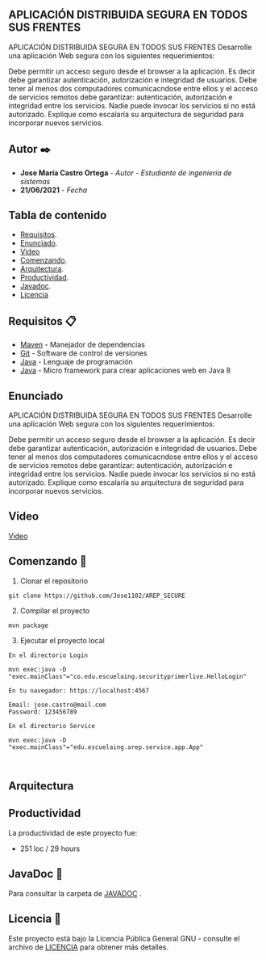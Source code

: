 ## APLICACIÓN DISTRIBUIDA SEGURA EN TODOS SUS FRENTES


APLICACIÓN DISTRIBUIDA SEGURA EN TODOS SUS FRENTES
Desarrolle una aplicación Web segura con los siguientes requerimientos:

Debe permitir un acceso seguro desde el browser a la aplicación. Es decir debe garantizar autenticación, autorización e integridad de usuarios.
Debe tener al menos dos computadores comunicacndose entre ellos y el acceso de servicios remotos debe garantizar: autenticación, autorización e integridad entre los servicios. Nadie puede invocar los servicios si no está autorizado.
Explique como escalaría su arquitectura de seguridad para incorporar nuevos servicios.


## Autor ✒️


* **Jose María Castro Ortega** - *Autor*  - *Estudiante de ingeniería de sistemas*
* **21/06/2021** - *Fecha* 

## Tabla de contenido

- [Requisitos](#requisitos-).
- [Enunciado](#enunciado).
- [Video](#video)
- [Comenzando](#comenzando-).
- [Arquitectura](#arquitectura).
- [Productividad](#productividad).
- [Javadoc](#javaDoc-).
- [Licencia](#licencia-)


## Requisitos 📋
* [Maven](https://maven.apache.org/) - Manejador de dependencias
* [Git](https://git-scm.com/) - Software de control de versiones
* [Java](https://www.oracle.com/java/) - Lenguaje de programación
* [Java](http://sparkjava.com/) - Micro framework para crear aplicaciones web en Java 8

## Enunciado

APLICACIÓN DISTRIBUIDA SEGURA EN TODOS SUS FRENTES
Desarrolle una aplicación Web segura con los siguientes requerimientos:

Debe permitir un acceso seguro desde el browser a la aplicación. Es decir debe garantizar autenticación, autorización e integridad de usuarios.
Debe tener al menos dos computadores comunicacndose entre ellos y el acceso de servicios remotos debe garantizar: autenticación, autorización e integridad entre los servicios. Nadie puede invocar los servicios si no está autorizado.
Explique como escalaría su arquitectura de seguridad para incorporar nuevos servicios.


## Video
[Video]()
## Comenzando 🚀
1. Clonar el repositorio
```
git clone https://github.com/Jose1102/AREP_SECURE
```

2. Compilar el proyecto

```
mvn package
```

3. Ejecutar el proyecto local

```
En el directorio Login

mvn exec:java -D "exec.mainClass"="co.edu.escuelaing.securityprimerlive.HelloLogin"

En tu navegador: https://localhost:4567

Email: jose.castro@mail.com
Password: 123456789

```

```
En el directorio Service

mvn exec:java -D "exec.mainClass"="edu.escuelaing.arep.service.app.App"



```

## Arquitectura

## Productividad
La productividad de este proyecto fue:
* 251 loc / 29 hours

## JavaDoc 📖

Para consultar la carpeta de [JAVADOC](https://github.com/Jose1102/PicasYFamasGame/tree/master/javadoc) .


## Licencia 📌

Este proyecto está bajo la Licencia Pública General GNU - consulte el archivo de [LICENCIA](https://github.com/Jose1102/PicasYFamasGame/blob/master/LICENSE.txt) para obtener más detalles.


